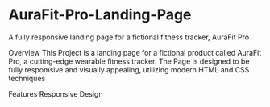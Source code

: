 # AuraFit-Pro-Landing-Page
 A fully responsive landing page for a fictional fitness tracker, AuraFit Pro

Overview
This Project is a landing page for a fictional product called AuraFit Pro, a cutting-edge wearable fitness tracker. The Page is designed to be fully respomsive and visually appealing, utilizing modern HTML and CSS techniques

Features
Responsive Design
